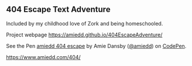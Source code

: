 ## 404 Escape Text Adventure 
Included by my childhood love of Zork and being homeschooled.

Project webpage https://amiedd.github.io/404EscapeAdventure/

<p data-height="265" data-theme-id="0" data-slug-hash="WYpYYp" data-default-tab="js,result" data-user="amiedd" data-pen-title="amiedd 404 escape" class="codepen">See the Pen <a href="https://codepen.io/amiedd/pen/WYpYYp/">amiedd 404 escape</a> by Amie Dansby (<a href="https://codepen.io/amiedd">@amiedd</a>) on <a href="https://codepen.io">CodePen</a>.</p>
<script async src="https://static.codepen.io/assets/embed/ei.js"></script>

https://www.amiedd.com/404/
